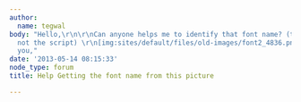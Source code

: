 ```yaml
---
author:
  name: tegwal
body: "Hello,\r\n\r\nCan anyone helps me to identify that font name? (the Quote font
  not the script) \r\n[img:sites/default/files/old-images/font2_4836.png]\r\n\r\nThank
  you,"
date: '2013-05-14 08:15:33'
node_type: forum
title: Help Getting the font name from this picture

---
```

